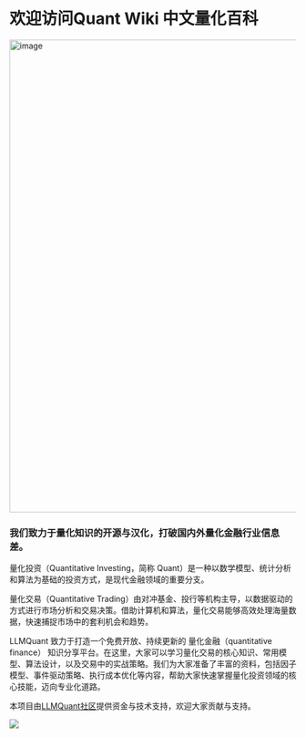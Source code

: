 # 欢迎访问Quant Wiki 中文量化百科
<img width="829" alt="image" src="https://github.com/user-attachments/assets/6d3b37b3-1bf3-4452-9833-f864c597c00d" />

### 我们致力于量化知识的开源与汉化，打破国内外量化金融行业信息差。
量化投资（Quantitative Investing，简称 Quant）是一种以数学模型、统计分析和算法为基础的投资方式，是现代金融领域的重要分支。

量化交易（Quantitative Trading）由对冲基金、投行等机构主导，以数据驱动的方式进行市场分析和交易决策。借助计算机和算法，量化交易能够高效处理海量数据，快速捕捉市场中的套利机会和趋势。

LLMQuant 致力于打造一个免费开放、持续更新的 量化金融（quantitative finance） 知识分享平台。在这里，大家可以学习量化交易的核心知识、常用模型、算法设计，以及交易中的实战策略。我们为大家准备了丰富的资料，包括因子模型、事件驱动策略、执行成本优化等内容，帮助大家快速掌握量化投资领域的核心技能，迈向专业化道路。

本项目由[LLMQuant社区](https://llmquant.com/)提供资金与技术支持，欢迎大家贡献与支持。

![](https://fastly.jsdelivr.net/gh/bucketio/img9@main/2024/10/20/1729465031968-b3c8959e-1d37-4b8a-91b1-b0b0dfe25143.png)

